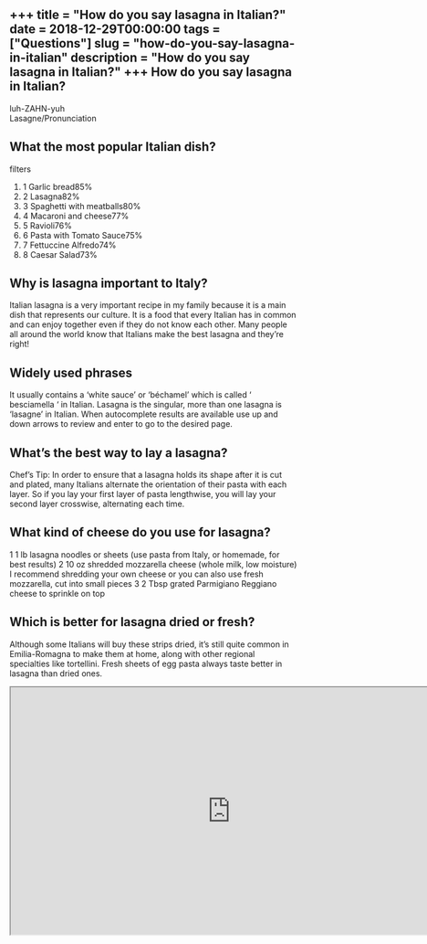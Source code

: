 +++
title = "How do you say lasagna in Italian?"
date = 2018-12-29T00:00:00
tags = ["Questions"]
slug = "how-do-you-say-lasagna-in-italian"
description = "How do you say lasagna in Italian?"
+++
How do you say lasagna in Italian?
----------------------------------

luh-ZAHN-yuh  
Lasagne/Pronunciation

What the most popular Italian dish?
-----------------------------------

filters

1. 1 Garlic bread85%
2. 2 Lasagna82%
3. 3 Spaghetti with meatballs80%
4. 4 Macaroni and cheese77%
5. 5 Ravioli76%
6. 6 Pasta with Tomato Sauce75%
7. 7 Fettuccine Alfredo74%
8. 8 Caesar Salad73%

Why is lasagna important to Italy?
----------------------------------

Italian lasagna is a very important recipe in my family because it is a main dish that represents our culture. It is a food that every Italian has in common and can enjoy together even if they do not know each other. Many people all around the world know that Italians make the best lasagna and they’re right!

Widely used phrases
-------------------

It usually contains a ‘white sauce’ or ‘béchamel’ which is called ‘ besciamella ‘ in Italian. Lasagna is the singular, more than one lasagna is ‘lasagne’ in Italian. When autocomplete results are available use up and down arrows to review and enter to go to the desired page.

What’s the best way to lay a lasagna?
-------------------------------------

Chef’s Tip: In order to ensure that a lasagna holds its shape after it is cut and plated, many Italians alternate the orientation of their pasta with each layer. So if you lay your first layer of pasta lengthwise, you will lay your second layer crosswise, alternating each time.

What kind of cheese do you use for lasagna?
-------------------------------------------

1 1 lb lasagna noodles or sheets (use pasta from Italy, or homemade, for best results) 2 10 oz shredded mozzarella cheese (whole milk, low moisture) I recommend shredding your own cheese or you can also use fresh mozzarella, cut into small pieces 3 2 Tbsp grated Parmigiano Reggiano cheese to sprinkle on top

Which is better for lasagna dried or fresh?
-------------------------------------------

Although some Italians will buy these strips dried, it’s still quite common in Emilia-Romagna to make them at home, along with other regional specialties like tortellini. Fresh sheets of egg pasta always taste better in lasagna than dried ones.

<iframe allow="accelerometer; autoplay; clipboard-write; encrypted-media; gyroscope; picture-in-picture" allowfullscreen="" class="__youtube_prefs__  epyt-is-override  no-lazyload" data-no-lazy="1" data-origheight="433" data-origwidth="770" data-skipgform_ajax_framebjll="" height="433" id="_ytid_65093" loading="lazy" src="https://www.youtube.com/embed/4UTrEpVKhKM?enablejsapi=1&autoplay=0&cc_load_policy=0&cc_lang_pref=&iv_load_policy=1&loop=0&modestbranding=0&rel=1&fs=1&playsinline=0&autohide=2&theme=dark&color=red&controls=1&" title="YouTube player" width="770"></iframe>